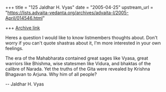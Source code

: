 +++
title = "125 Jaldhar H. Vyas"
date = "2005-04-25"
upstream_url = "https://lists.advaita-vedanta.org/archives/advaita-l/2005-April/014546.html"

+++
[Archive link](https://lists.advaita-vedanta.org/archives/advaita-l/2005-April/014546.html)

Heres a question I would like to know listmembers thoughts about.  Don't
worry if you can't quote shastras about it, I'm more interested in your
own feelings.

The era of the Mahabharata contained great sages like Vyasa, great
warriors like Bhishma, wise statesmen like Vidura, and bhaktas of the
calibre of Narada.  Yet the truths of the Gita were revealed by Krishna
Bhagavan to Arjuna.  Why him of all people?

-- 
Jaldhar H. Vyas <jaldhar at braincells.com>

